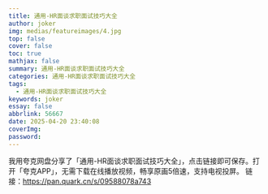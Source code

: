 ```yaml
---
title: 通用-HR面谈求职面试技巧大全
author: joker
img: medias/featureimages/4.jpg
top: false
cover: false
toc: true
mathjax: false
summary: 通用-HR面谈求职面试技巧大全
categories: 通用-HR面谈求职面试技巧大全
tags:
  - 通用-HR面谈求职面试技巧大全
keywords: joker
essay: false
abbrlink: 56667
date: 2025-04-20 23:40:08
coverImg:
password:
---
```


我用夸克网盘分享了「通用-HR面谈求职面试技巧大全」，点击链接即可保存。打开「夸克APP」，无需下载在线播放视频，畅享原画5倍速，支持电视投屏。
链接：https://pan.quark.cn/s/09588078a743
